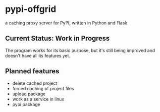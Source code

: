 # pypi-offgrid
a caching proxy server for PyPI, written in Python and Flask

## Current Status: Work in Progress

The program works for its basic purpose, but it's still being improved and doesn't have all its features yet.


## Planned features

- delete cached project
- forced caching of project files
- upload package
- work as a service in linux
- pypi package


